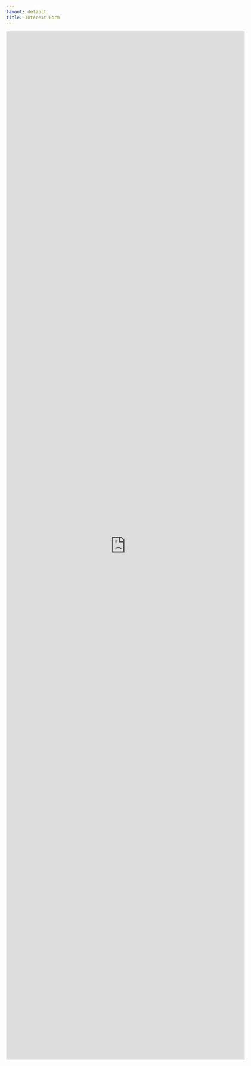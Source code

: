 ```yaml
---
layout: default
title: Interest Form
---
```


<iframe src="https://docs.google.com/forms/d/e/1FAIpQLSdAzOc5t56RlASahaJPNaHj_k2oZE4CXpMwhGO4943rZ6hQfg/viewform?embedded=true" width="640" height="2751" frameborder="0" marginheight="0" marginwidth="0">Loading…</iframe>